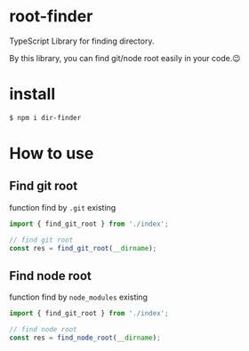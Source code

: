 # root-finder

TypeScript Library for finding directory.

By this library, you can find git/node root easily in your code.😉

# install

```bash
$ npm i dir-finder
```

# How to use

## Find git root

function find by `.git` existing

```typescript
import { find_git_root } from './index';

// find git root
const res = find_git_root(__dirname);
```

## Find node root

function find by `node_modules` existing

```typescript
import { find_git_root } from './index';

// find node root
const res = find_node_root(__dirname);
```
